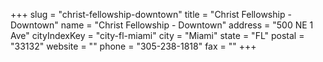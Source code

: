 +++
slug = "christ-fellowship-downtown"
title = "Christ Fellowship - Downtown"
name = "Christ Fellowship - Downtown"
address = "500 NE 1 Ave"
cityIndexKey = "city-fl-miami"
city = "Miami"
state = "FL"
postal = "33132"
website = ""
phone = "305-238-1818"
fax = ""
+++
